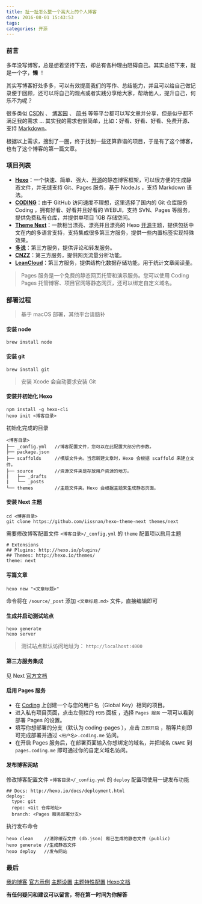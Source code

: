 ```yaml
---
title: 扯一扯怎么整一个高大上的个人博客
date: 2016-08-01 15:43:53
tags:
categories: 开源
---
```

### 前言
多年没写博客，总是想着坚持下去，却总有各种理由阻碍自己。其实总结下来，就是一个字，**懒** ！

其实写博客好处多多，可以有效提高我们的写作、总结能力，并且可以给自己做记录便于回顾，还可以将自己的观点或者实践分享给大家，帮助他人，提升自己，何乐不为呢？

很多类似 [CSDN](http://www.csdn.net) 、 [博客园](http://www.cnblogs.com/) 、 [简书](http://www.jianshu.com/) 等等平台都可以写文章并分享，但是似乎都不满足我的需求 ... 其实我的需求也很简单，比如：好看、好看、好看、免费开源、支持 [Markdown](http://baike.baidu.com/view/2311114.htm)。

根据以上需求，搜刮了一圈，终于找到一些还算靠谱的项目，于是有了这个博客，也有了这个博客的第一篇文章。
<!--more-->
### 项目列表
* **[Hexo](https://hexo.io/)**：一个快速、简单、强大、[开源](https://github.com/hexojs/hexo/)的静态博客框架，可以很方便的生成静态文件，并无缝支持 Git、Pages 服务，基于 NodeJs ，支持 Markdown 语法。
* **[CODING](https://coding.net/)**：由于 GitHub 访问速度不理想，这里选择了国内的 Git 仓库服务 Coding ，拥有好看、好看并且好看的 WEBUI，支持 SVN、Pages 等服务，提供免费私有仓库，并提供单项目 1GB 存储空间。
* **[Theme Next](http://theme-next.iissnan.com/)**：一款相当漂亮、漂亮并且漂亮的 Hexo [开源](https://github.com/iissnan/hexo-theme-next)主题，提供包括中文在内的多语言支持，支持集成很多第三方服务，提供一些内置标签实现特殊效果。
* **[多说](http://duoshuo.com/)**：第三方服务，提供评论和转发服务。
* **[CNZZ](http://tongji.cnzz.com/)**：第三方服务，提供网页流量分析功能。
* **[LeanCloud](https://leancloud.cn/)**：第三方服务，提供结构化数据存储功能，用于统计文章阅读量。

> Pages 服务是一个免费的静态网页托管和演示服务。您可以使用 Coding Pages 托管博客、项目官网等静态网页，还可以绑定自定义域名。

### 部署过程
> 基于 macOS 部署，其他平台请脑补

#### 安装 node
```
brew install node
```

#### 安装 git
```
brew install git
```
> 安装 Xcode 会自动要求安装 Git

#### 安装并初始化 Hexo
```
npm install -g hexo-cli
hexo init <博客目录>
```
初始化完成的目录
```
<博客目录>  
├── _config.yml   //博客配置文件，您可以在此配置大部分的参数。
├── package.json
├── scaffolds     //模版文件夹。当您新建文章时，Hexo 会根据 scaffold 来建立文件。
├── source        //资源文件夹是存放用户资源的地方。
|   ├── _drafts
|   └── _posts
└── themes        //主题文件夹。Hexo 会根据主题来生成静态页面。
```

#### 安装 Next 主题
```
cd <博客目录>
git clone https://github.com/iissnan/hexo-theme-next themes/next
```
需要修改博客配置文件 `<博客目录>/_config.yml` 的 `theme` 配置项以启用主题
```
# Extensions
## Plugins: http://hexo.io/plugins/
## Themes: http://hexo.io/themes/
theme: next
```
#### 写篇文章
```
hexo new "<文章标题>"

```
命令将在 `/source/_post` 添加 `<文章标题.md>` 文件，直接编辑即可
#### 生成并启动测试站点
```
hexo generate
hexo server
```
> 测试站点默认访问地址为： `http://localhost:4000`

#### 第三方服务集成
见 Next [官方文档](http://theme-next.iissnan.com/third-party-services.html)

#### 启用 Pages 服务
* 在 [Coding](https://coding.net) 上创建一个与您的用户名（Global Key）相同的项目。
* 进入私有项目页面，点击左侧栏的 `代码` 面板 ，选择 `Pages 服务` 一项可以看到部署 Pages 的设置。
* 填写你想部署的分支（默认为 coding-pages ），点击 `立即开启` ，稍等片刻即可完成部署并通过 `<用户名>.coding.me` 访问。
* 在开启 Pages 服务后，在部署页面输入你想绑定的域名，并把域名 `CNAME` 到 `pages.coding.me` 即可通过你的自定义域名访问。

#### 发布博客网站
修改博客配置文件 `<博客目录>/_config.yml` 的 `deploy` 配置项使用一键发布功能
```
## Docs: http://hexo.io/docs/deployment.html
deploy:
  type: git
  repo: <Git 仓库地址>
  branch: <Pages 服务部署分支>
```
执行发布命令
```
hexo clean    //清除缓存文件 (db.json) 和已生成的静态文件 (public)
hexo generate //生成静态文件
hexo deploy   //发布网站
```

### 最后
[我的博客](http://www.ichegg.org/)
[官方示例](http://notes.iissnan.com/)
[主题设置](http://theme-next.iissnan.com/theme-settings.html)
[主题特性配置](https://github.com/iissnan/hexo-theme-next/wiki)
[Hexo文档](https://hexo.io/zh-cn/docs/index.html)

**有任何疑问和建议可以留言，将在第一时间为你解答**
